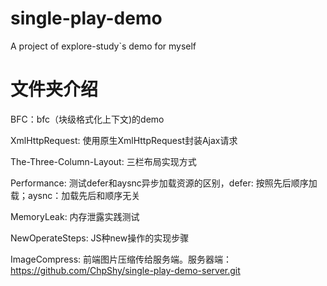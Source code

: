 # single-play-demo

A project of explore-study`s demo for myself


# 文件夹介绍
BFC：bfc（块级格式化上下文)的demo

XmlHttpRequest: 使用原生XmlHttpRequest封装Ajax请求

The-Three-Column-Layout: 三栏布局实现方式

Performance: 测试defer和aysnc异步加载资源的区别，defer: 按照先后顺序加载；aysnc：加载先后和顺序无关

MemoryLeak: 内存泄露实践测试

NewOperateSteps: JS种new操作的实现步骤

ImageCompress: 前端图片压缩传给服务端。服务器端：https://github.com/ChpShy/single-play-demo-server.git
